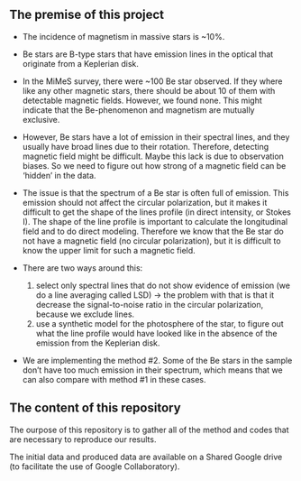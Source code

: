 ## The premise of this project

- The incidence of magnetism in massive stars is ~10%.
- Be stars are B-type stars that have emission lines in the optical that originate from a Keplerian disk. 

- In the MiMeS survey, there were ~100 Be star observed. If they where like any other magnetic stars, there should be about 10 of them with detectable magnetic fields. However, we found none. This might indicate that the Be-phenomenon and magnetism are mutually exclusive.

- However, Be stars have a lot of emission in their spectral lines, and they usually have broad lines due to their rotation. Therefore, detecting magnetic field might be difficult. Maybe this lack is due to observation biases. So we need to figure out how strong of a magnetic field can be ‘hidden’ in the data.

- The issue is that the spectrum of a Be star is often full of emission. This emission should not affect the circular polarization, but it makes it difficult to get the shape of the lines profile (in direct intensity, or Stokes I). The shape of the line profile is important to calculate the longitudinal field and to do direct modeling. Therefore we know that the Be star do not have a magnetic field (no circular polarization), but it is difficult to know the upper limit for such a magnetic field.

- There are two ways around this:

    1. select only spectral lines that do not show evidence of emission (we do a line averaging called LSD) → the problem with that is that it decrease the signal-to-noise ratio in the circular polarization, because we exclude lines. 
    2. use a synthetic model for the photosphere of the star, to figure out what the line profile would have looked like in the absence of the emission from the Keplerian disk. 

- We are implementing the method #2. Some of the Be stars in the sample don’t have too much emission in their spectrum, which means that we can also compare with method #1 in these cases.

## The content of this repository

The ourpose of this repository is to gather all of the method and codes that are necessary to reproduce our results. 

The initial data and produced data are available on a Shared Google drive (to facilitate the use of Google Collaboratory). 
